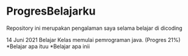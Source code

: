 # ProgresBelajarku
Repository ini merupakan pengalaman saya selama belajar di dicoding

14 Juni 2021
Belajar Kelas memulai pemrograman java. (Progres 21%)
*Belajar apa ituu
*Belajar apa inii
